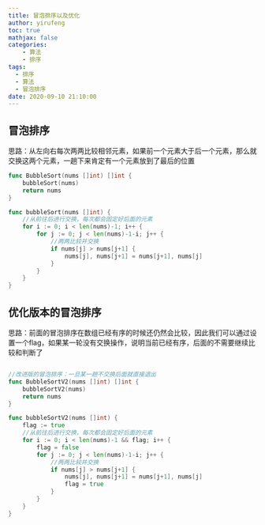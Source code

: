 ```yaml
---
title: 冒泡排序以及优化
author: yirufeng
toc: true
mathjax: false
categories: 
	- 算法
	- 排序
tags:
  - 排序
  - 算法
  - 冒泡排序
date: 2020-09-10 21:10:00
---
```


## 冒泡排序

思路：从左向右每次两两比较相邻元素，如果前一个元素大于后一个元素，那么就交换这两个元素，一趟下来肯定有一个元素放到了最后的位置

```go
func BubbleSort(nums []int) []int {
	bubbleSort(nums)
	return nums
}

func bubbleSort(nums []int) {
	//从前往后进行交换，每次都会固定好后面的元素
	for i := 0; i < len(nums)-1; i++ {
		for j := 0; j < len(nums)-1-i; j++ {
			//两两比较并交换
			if nums[j] > nums[j+1] {
				nums[j], nums[j+1] = nums[j+1], nums[j]
			}
		}
	}
}
```


<!-- more -->

## 优化版本的冒泡排序
思路：前面的冒泡排序在数组已经有序的时候还仍然会比较，因此我们可以通过设置一个flag，如果某一轮没有交换操作，说明当前已经有序，后面的不需要继续比较和判断了

```go

//改进版的冒泡排序：一旦某一趟不交换后面就直接退出
func BubbleSortV2(nums []int) []int {
	bubbleSortV2(nums)
	return nums
}

func bubbleSortV2(nums []int) {
	flag := true
	//从前往后进行交换，每次都会固定好后面的元素
	for i := 0; i < len(nums)-1 && flag; i++ {
		flag = false
		for j := 0; j < len(nums)-1-i; j++ {
			//两两比较并交换
			if nums[j] > nums[j+1] {
				nums[j], nums[j+1] = nums[j+1], nums[j]
				flag = true
			}
		}
	}
}
```